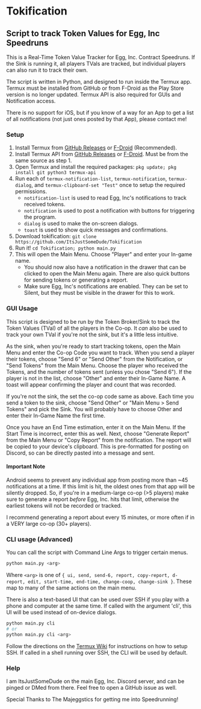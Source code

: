 # Tokification

## Script to track Token Values for Egg, Inc Speedruns

This is a Real-Time Token Value Tracker for Egg, Inc. Contract Speedruns. If the Sink is running it, all players TVals are tracked, but individual players can also run it to track their own.

The script is written in Python, and designed to run inside the Termux app. Termux must be installed from GitHub or from F-Droid as the Play Store version is no longer updated. Termux API is also required for GUIs and Notification access.

There is no support for iOS, but if you know of a way for an App to get a list of all notifications (not just ones posted by that App), please contact me!

### Setup

1. Install Termux from [GitHub Releases](https://github.com/termux/termux-app/releases/latest) or [F-Droid](https://f-droid.org/en/packages/com.termux/) (Recommended).
2. Install Termux API from [GitHub Releases](https://github.com/termux/termux-api/releases/latest) or [F-Droid](https://f-droid.org/en/packages/com.termux.api/).  Must be from the same source as step 1.
3. Open Termux and install the required packages: `pkg update; pkg install git python3 termux-api`
4. Run each of `termux-notification-list`, `termux-notification`, `termux-dialog`, and `termux-clipboard-set "Test"` once to setup the required permissions.
   - `notification-list` is used to read Egg, Inc's notifications to track received tokens.
   - `notification` is used to post a notification with buttons for triggering the program.
   - `dialog` is used to make the on-screen dialogs.
   - `toast` is used to show quick messages and confirmations.
5. Download tokification: `git clone https://github.com/ItsJustSomeDude/Tokification`
6. Run it! `cd Tokification; python main.py`
7. This will open the Main Menu. Choose "Player" and enter your In-game name.
   - You should now also have a notification in the drawer that can be clicked to open the Main Menu again. There are also quick buttons for sending tokens or generating a report.
   - Make sure Egg, Inc's notifications are enabled. They can be set to Silent, but they must be visible in the drawer for this to work.

### GUI Usage

This script is designed to be run by the Token Broker/Sink to track the Token Values (TVal) of all the players in the Co-op. It _can_ also be used to track your own TVal if you're not the sink, but it's a little less intuitive.

As the sink, when you're ready to start tracking tokens, open the Main Menu and enter the Co-op Code you want to track. When you send a player their tokens, choose "Send 6" or "Send Other" from the Notification, or "Send Tokens" from the Main Menu. Choose the player who received the Tokens, and the number of tokens sent (unless you chose "Send 6"). If the player is not in the list, choose "Other" and enter their In-Game Name. A toast will appear confirming the player and count that was recorded.

If you're not the sink, the set the co-op code same as above. Each time you send a token to the sink, choose "Send Other" or "Main Menu > Send Tokens" and pick the Sink. You will probably have to choose Other and enter their In-Game Name the first time.

Once you have an End Time estimation, enter it on the Main Menu. If the Start Time is incorrect, enter this as well. Next, choose "Generate Report" from the Main Menu or "Copy Report" from the notification. The report will be copied to your device's clipboard. This is pre-formatted for posting on Discord, so can be directly pasted into a message and sent.

#### Important Note

Android seems to prevent any individual app from posting more than ~45 notifications at a time. If this limit is hit, the oldest ones from that app will be silently dropped. So, if you're in a medium-large co-op (>5 players) make sure to generate a report _before_ Egg, Inc. hits that limit, otherwise the earliest tokens will not be recorded or tracked.

I recommend generating a report about every 15 minutes, or more often if in a VERY large co-op (30+ players). 

### CLI usage (Advanced)

You can call the script with Command Line Args to trigger certain menus.

```bash
python main.py <arg>
```

Where `<arg>` is one of `{ ui, send, send-6, report, copy-report, d-report, edit, start-time, end-time, change-coop, change-sink }`. These map to many of the same actions on the main menu.

There is also a text-based UI that can be used over SSH if you play with a phone and computer at the same time. If called with the argument 'cli', this UI will be used instead of on-device dialogs.

```bash
python main.py cli
# or
python main.py cli <arg>
```

Follow the directions on the [Termux Wiki](https://wiki.termux.com/wiki/Remote_Access#Using_the_SSH_server) for instructions on how to setup SSH. If called in a shell running over SSH, the CLI will be used by default.

### Help

I am ItsJustSomeDude on the main Egg, Inc. Discord server, and can be pinged or DMed from there. Feel free to open a GitHub issue as well.

Special Thanks to The Majeggstics for getting me into Speedrunning!
